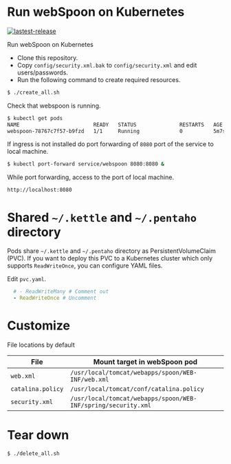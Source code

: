 # Run webSpoon on Kubernetes
[![lastest-release](https://badgen.net/badge/Fork/webspoon-docker/red?icon=git)][fork]

Run webSpoon on Kubernetes

- Clone this repository.
- Copy `config/security.xml.bak` to `config/security.xml` and edit users/passwords.
- Run the following command to create required resources.

```sh
$ ./create_all.sh
```

Check that webspoon is running.

```sh
$ kubectl get pods
NAME                        READY   STATUS              RESTARTS   AGE
webspoon-78767c7f57-b9fzd   1/1     Running             0          5m7s
```

If ingress is not installed do port forwarding of `8080` port of the service to local machine.

```sh
$ kubectl port-forward service/webspoon 8080:8080 &
```

While port forwarding, access to the port of local machine.

```
http://localhost:8080
```

# Shared `~/.kettle` and `~/.pentaho` directory

Pods share `~/.kettle` and `~/.pentaho` directory as PersistentVolumeClaim (PVC).
If you want to deploy this PVC to a Kubernetes cluster which only supports `ReadWriteOnce`, you can configure YAML files.

Edit `pvc.yaml`.

```yaml
  # - ReadWriteMany # Comment out
  - ReadWriteOnce # Uncomment
```

# Customize

File locations by default

| File | Mount target in webSpoon pod |
|-|-|
| `web.xml` | `/usr/local/tomcat/webapps/spoon/WEB-INF/web.xml` |
| `catalina.policy` | `/usr/local/tomcat/conf/catalina.policy` |
| `security.xml` | `/usr/local/tomcat/webapps/spoon/WEB-INF/spring/security.xml`|

# Tear down

```sh
$ ./delete_all.sh
```

[fork]:https://github.com/HiromuHota/webspoon-docker/tree/master/k8s
